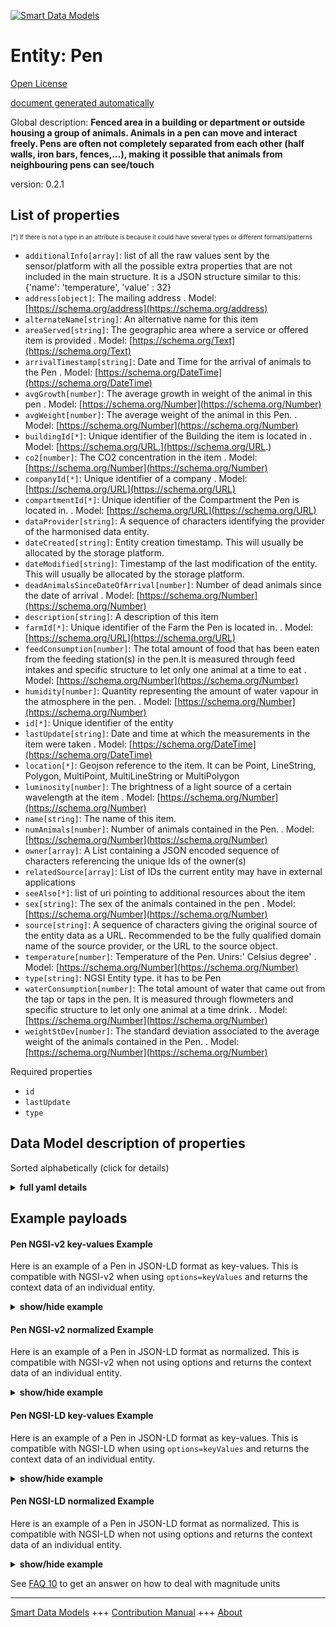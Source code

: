<!-- 10-Header -->  
[![Smart Data Models](https://smartdatamodels.org/wp-content/uploads/2022/01/SmartDataModels_logo.png "Logo")](https://smartdatamodels.org)  
Entity: Pen  
===========<!-- /10-Header -->  
<!-- 15-License -->  
[Open License](https://github.com/smart-data-models//dataModel.Agrifood/blob/master/Pen/LICENSE.md)  
[document generated automatically](https://docs.google.com/presentation/d/e/2PACX-1vTs-Ng5dIAwkg91oTTUdt8ua7woBXhPnwavZ0FxgR8BsAI_Ek3C5q97Nd94HS8KhP-r_quD4H0fgyt3/pub?start=false&loop=false&delayms=3000#slide=id.gb715ace035_0_60)  
<!-- /15-License -->  
<!-- 20-Description -->  
Global description: **Fenced area in a building or department or outside housing a group of animals. Animals in a pen can move and interact freely. Pens are often not completely separated from each other (half walls, iron bars, fences,…), making it possible that animals from neighbouring pens can see/touch**  
version: 0.2.1  
<!-- /20-Description -->  
<!-- 30-PropertiesList -->  

## List of properties  

<sup><sub>[*] If there is not a type in an attribute is because it could have several types or different formats/patterns</sub></sup>  
- `additionalInfo[array]`: list of all the raw values sent by the sensor/platform with all the possible extra properties that are not included in the main structure. It is a JSON structure similar to this: {'name': 'temperature', 'value' : 32}  - `address[object]`: The mailing address  . Model: [https://schema.org/address](https://schema.org/address)- `alternateName[string]`: An alternative name for this item  - `areaServed[string]`: The geographic area where a service or offered item is provided  . Model: [https://schema.org/Text](https://schema.org/Text)- `arrivalTimestamp[string]`: Date and Time for the arrival of animals to the Pen  . Model: [https://schema.org/DateTime](https://schema.org/DateTime)- `avgGrowth[number]`: The average growth in weight of the animal in this pen  . Model: [https://schema.org/Number](https://schema.org/Number)- `avgWeight[number]`: The average weight of the animal in this Pen.   . Model: [https://schema.org/Number](https://schema.org/Number)- `buildingId[*]`: Unique identifier of the Building the item is located in  . Model: [https://schema.org/URL.](https://schema.org/URL.)- `co2[number]`: The CO2 concentration in the item  . Model: [https://schema.org/Number](https://schema.org/Number)- `companyId[*]`: Unique identifier of a company  . Model: [https://schema.org/URL](https://schema.org/URL)- `compartmentId[*]`: Unique identifier of the Compartment the Pen is located in.  . Model: [https://schema.org/URL](https://schema.org/URL)- `dataProvider[string]`: A sequence of characters identifying the provider of the harmonised data entity.  - `dateCreated[string]`: Entity creation timestamp. This will usually be allocated by the storage platform.  - `dateModified[string]`: Timestamp of the last modification of the entity. This will usually be allocated by the storage platform.  - `deadAnimalsSinceDateOfArrival[number]`: Number of dead animals since the date of arrival  . Model: [https://schema.org/Number](https://schema.org/Number)- `description[string]`: A description of this item  - `farmId[*]`: Unique identifier of the Farm the Pen is located in.  . Model: [https://schema.org/URL](https://schema.org/URL)- `feedConsumption[number]`: The total amount of food that has been eaten from the feeding station(s) in the pen.It is measured through feed intakes and specific structure to let only one animal at a time to eat  . Model: [https://schema.org/Number](https://schema.org/Number)- `humidity[number]`: Quantity representing the amount of water vapour in the atmosphere in the pen.   . Model: [https://schema.org/Number](https://schema.org/Number)- `id[*]`: Unique identifier of the entity  - `lastUpdate[string]`: Date and time at which the measurements in the item were taken  . Model: [https://schema.org/DateTime](https://schema.org/DateTime)- `location[*]`: Geojson reference to the item. It can be Point, LineString, Polygon, MultiPoint, MultiLineString or MultiPolygon  - `luminosity[number]`: The brightness of a light source of a certain wavelength at the item  . Model: [https://schema.org/Number](https://schema.org/Number)- `name[string]`: The name of this item.  - `numAnimals[number]`: Number of animals contained in the Pen.  . Model: [https://schema.org/Number](https://schema.org/Number)- `owner[array]`: A List containing a JSON encoded sequence of characters referencing the unique Ids of the owner(s)  - `relatedSource[array]`: List of IDs the current entity may have in external applications  - `seeAlso[*]`: list of uri pointing to additional resources about the item  - `sex[string]`: The sex of the animals contained in the pen  . Model: [https://schema.org/Number](https://schema.org/Number)- `source[string]`: A sequence of characters giving the original source of the entity data as a URL. Recommended to be the fully qualified domain name of the source provider, or the URL to the source object.  - `temperature[number]`: Temperature of the Pen.  Unirs:' Celsius degree'  . Model: [https://schema.org/Number](https://schema.org/Number)- `type[string]`: NGSI Entity type. it has to be Pen  - `waterConsumption[number]`: The total amount of water that came out from the tap or taps in the pen. It is measured through flowmeters and specific structure to let only one animal at a time drink.  . Model: [https://schema.org/Number](https://schema.org/Number)- `weightStDev[number]`: The standard deviation associated to the average weight of the animals contained in the Pen.  . Model: [https://schema.org/Number](https://schema.org/Number)<!-- /30-PropertiesList -->  
<!-- 35-RequiredProperties -->  
Required properties  
- `id`  - `lastUpdate`  - `type`  <!-- /35-RequiredProperties -->  
<!-- 40-RequiredProperties -->  
<!-- /40-RequiredProperties -->  
<!-- 50-DataModelHeader -->  
## Data Model description of properties  
Sorted alphabetically (click for details)  
<!-- /50-DataModelHeader -->  
<!-- 60-ModelYaml -->  
<details><summary><strong>full yaml details</strong></summary>    
```yaml  
Pen:    
  description: 'Fenced area in a building or department or outside housing a group of animals. Animals in a pen can move and interact freely. Pens are often not completely separated from each other (half walls, iron bars, fences,…), making it possible that animals from neighbouring pens can see/touch'    
  properties:    
    additionalInfo:    
      description: 'list of all the raw values sent by the sensor/platform with all the possible extra properties that are not included in the main structure. It is a JSON structure similar to this: {''name'': ''temperature'', ''value'' : 32}'    
      items:    
        properties:    
          name:    
            type: string    
          value:    
            anyOf:    
              - type: string    
              - type: number    
              - type: boolean    
        type: object    
      type: array    
      x-ngsi:    
        type: Property    
    address:    
      description: 'The mailing address'    
      properties:    
        addressCountry:    
          description: 'Property. The country. For example, Spain. Model:''https://schema.org/addressCountry'''    
          type: string    
        addressLocality:    
          description: 'Property. The locality in which the street address is, and which is in the region. Model:''https://schema.org/addressLocality'''    
          type: string    
        addressRegion:    
          description: 'Property. The region in which the locality is, and which is in the country. Model:''https://schema.org/addressRegion'''    
          type: string    
        postOfficeBoxNumber:    
          description: 'Property. The post office box number for PO box addresses. For example, 03578. Model:''https://schema.org/postOfficeBoxNumber'''    
          type: string    
        postalCode:    
          description: 'Property. The postal code. For example, 24004. Model:''https://schema.org/https://schema.org/postalCode'''    
          type: string    
        streetAddress:    
          description: 'Property. The street address. Model:''https://schema.org/streetAddress'''    
          type: string    
      type: object    
      x-ngsi:    
        model: https://schema.org/address    
        type: Property    
    alternateName:    
      description: 'An alternative name for this item'    
      type: string    
      x-ngsi:    
        type: Property    
    areaServed:    
      description: 'The geographic area where a service or offered item is provided'    
      type: string    
      x-ngsi:    
        model: https://schema.org/Text    
        type: Property    
    arrivalTimestamp:    
      description: 'Date and Time for the arrival of animals to the Pen'    
      format: date-time    
      type: string    
      x-ngsi:    
        model: https://schema.org/DateTime    
        type: Property    
    avgGrowth:    
      description: 'The average growth in weight of the animal in this pen'    
      minimum: 0    
      type: number    
      x-ngsi:    
        model: https://schema.org/Number    
        type: Property    
    avgWeight:    
      description: 'The average weight of the animal in this Pen. '    
      minimum: 0    
      type: number    
      x-ngsi:    
        model: https://schema.org/Number    
        type: Property    
        units: Kg    
    buildingId:    
      anyOf:    
        - description: 'Property. Identifier with format of any NGSI entity'    
          maxLength: 256    
          minLength: 1    
          pattern: ^[\w\-\.\{\}\$\+\*\[\]`|~^@!,:\\]+$    
          type: string    
        - description: 'Property. Identifier format of any NGSI entity.'    
          format: uri    
          type: string    
      description: 'Unique identifier of the Building the item is located in'    
      x-ngsi:    
        model: https://schema.org/URL.    
        type: Relationship    
    co2:    
      description: 'The CO2 concentration in the item'    
      minimum: 0    
      type: number    
      x-ngsi:    
        model: https://schema.org/Number    
        type: Property    
    companyId:    
      anyOf:    
        - description: 'Property. Identifier format of any NGSI entity'    
          maxLength: 256    
          minLength: 1    
          pattern: ^[\w\-\.\{\}\$\+\*\[\]`|~^@!,:\\]+$    
          type: string    
        - description: 'Property. Identifier format of any NGSI entity'    
          format: uri    
          type: string    
      description: 'Unique identifier of a company'    
      x-ngsi:    
        model: https://schema.org/URL    
        type: Relationship    
    compartmentId:    
      anyOf:    
        - description: 'Property. Identifier format of any NGSI entity'    
          maxLength: 256    
          minLength: 1    
          pattern: ^[\w\-\.\{\}\$\+\*\[\]`|~^@!,:\\]+$    
          type: string    
        - description: 'Property. Identifier format of any NGSI entity'    
          format: uri    
          type: string    
      description: 'Unique identifier of the Compartment the Pen is located in.'    
      x-ngsi:    
        model: https://schema.org/URL    
        type: Relationship    
    dataProvider:    
      description: 'A sequence of characters identifying the provider of the harmonised data entity.'    
      type: string    
      x-ngsi:    
        type: Property    
    dateCreated:    
      description: 'Entity creation timestamp. This will usually be allocated by the storage platform.'    
      format: date-time    
      type: string    
      x-ngsi:    
        type: Property    
    dateModified:    
      description: 'Timestamp of the last modification of the entity. This will usually be allocated by the storage platform.'    
      format: date-time    
      type: string    
      x-ngsi:    
        type: Property    
    deadAnimalsSinceDateOfArrival:    
      description: 'Number of dead animals since the date of arrival'    
      minimum: 0    
      type: number    
      x-ngsi:    
        model: https://schema.org/Number    
        type: Property    
    description:    
      description: 'A description of this item'    
      type: string    
      x-ngsi:    
        type: Property    
    farmId:    
      anyOf:    
        - description: 'Property. Identifier format of any NGSI entity'    
          maxLength: 256    
          minLength: 1    
          pattern: ^[\w\-\.\{\}\$\+\*\[\]`|~^@!,:\\]+$    
          type: string    
        - description: 'Property. Identifier format of any NGSI entity'    
          format: uri    
          type: string    
      description: 'Unique identifier of the Farm the Pen is located in.'    
      x-ngsi:    
        model: https://schema.org/URL    
        type: Relationship    
    feedConsumption:    
      description: 'The total amount of food that has been eaten from the feeding station(s) in the pen.It is measured through feed intakes and specific structure to let only one animal at a time to eat'    
      minimum: 0    
      type: number    
      x-ngsi:    
        model: https://schema.org/Number    
        type: Property    
        units: Kg    
    humidity:    
      description: 'Quantity representing the amount of water vapour in the atmosphere in the pen. '    
      maximum: 1    
      minimum: 0    
      type: number    
      x-ngsi:    
        model: https://schema.org/Number    
        type: Property    
    id:    
      anyOf: &pen_-_properties_-_owner_-_items_-_anyof    
        - description: 'Property. Identifier format of any NGSI entity'    
          maxLength: 256    
          minLength: 1    
          pattern: ^[\w\-\.\{\}\$\+\*\[\]`|~^@!,:\\]+$    
          type: string    
        - description: 'Property. Identifier format of any NGSI entity'    
          format: uri    
          type: string    
      description: 'Unique identifier of the entity'    
      x-ngsi:    
        type: Property    
    lastUpdate:    
      description: 'Date and time at which the measurements in the item were taken'    
      format: date-time    
      type: string    
      x-ngsi:    
        model: https://schema.org/DateTime    
        type: Property    
        units: Seconds    
    location:    
      description: 'Geojson reference to the item. It can be Point, LineString, Polygon, MultiPoint, MultiLineString or MultiPolygon'    
      oneOf:    
        - description: 'GeoProperty. Geojson reference to the item. Point'    
          properties:    
            bbox:    
              items:    
                type: number    
              minItems: 4    
              type: array    
            coordinates:    
              items:    
                type: number    
              minItems: 2    
              type: array    
            type:    
              enum:    
                - Point    
              type: string    
          required:    
            - type    
            - coordinates    
          title: 'GeoJSON Point'    
          type: object    
        - description: 'GeoProperty. Geojson reference to the item. LineString'    
          properties:    
            bbox:    
              items:    
                type: number    
              minItems: 4    
              type: array    
            coordinates:    
              items:    
                items:    
                  type: number    
                minItems: 2    
                type: array    
              minItems: 2    
              type: array    
            type:    
              enum:    
                - LineString    
              type: string    
          required:    
            - type    
            - coordinates    
          title: 'GeoJSON LineString'    
          type: object    
        - description: 'GeoProperty. Geojson reference to the item. Polygon'    
          properties:    
            bbox:    
              items:    
                type: number    
              minItems: 4    
              type: array    
            coordinates:    
              items:    
                items:    
                  items:    
                    type: number    
                  minItems: 2    
                  type: array    
                minItems: 4    
                type: array    
              type: array    
            type:    
              enum:    
                - Polygon    
              type: string    
          required:    
            - type    
            - coordinates    
          title: 'GeoJSON Polygon'    
          type: object    
        - description: 'GeoProperty. Geojson reference to the item. MultiPoint'    
          properties:    
            bbox:    
              items:    
                type: number    
              minItems: 4    
              type: array    
            coordinates:    
              items:    
                items:    
                  type: number    
                minItems: 2    
                type: array    
              type: array    
            type:    
              enum:    
                - MultiPoint    
              type: string    
          required:    
            - type    
            - coordinates    
          title: 'GeoJSON MultiPoint'    
          type: object    
        - description: 'GeoProperty. Geojson reference to the item. MultiLineString'    
          properties:    
            bbox:    
              items:    
                type: number    
              minItems: 4    
              type: array    
            coordinates:    
              items:    
                items:    
                  items:    
                    type: number    
                  minItems: 2    
                  type: array    
                minItems: 2    
                type: array    
              type: array    
            type:    
              enum:    
                - MultiLineString    
              type: string    
          required:    
            - type    
            - coordinates    
          title: 'GeoJSON MultiLineString'    
          type: object    
        - description: 'GeoProperty. Geojson reference to the item. MultiLineString'    
          properties:    
            bbox:    
              items:    
                type: number    
              minItems: 4    
              type: array    
            coordinates:    
              items:    
                items:    
                  items:    
                    items:    
                      type: number    
                    minItems: 2    
                    type: array    
                  minItems: 4    
                  type: array    
                type: array    
              type: array    
            type:    
              enum:    
                - MultiPolygon    
              type: string    
          required:    
            - type    
            - coordinates    
          title: 'GeoJSON MultiPolygon'    
          type: object    
      x-ngsi:    
        type: GeoProperty    
    luminosity:    
      description: 'The brightness of a light source of a certain wavelength at the item'    
      minimum: 0    
      type: number    
      x-ngsi:    
        model: https://schema.org/Number    
        type: Property    
        units: LUX    
    name:    
      description: 'The name of this item.'    
      type: string    
      x-ngsi:    
        type: Property    
    numAnimals:    
      description: 'Number of animals contained in the Pen.'    
      minimum: 0    
      type: number    
      x-ngsi:    
        model: https://schema.org/Number    
        type: Property    
    owner:    
      description: 'A List containing a JSON encoded sequence of characters referencing the unique Ids of the owner(s)'    
      items:    
        anyOf: *pen_-_properties_-_owner_-_items_-_anyof    
        description: 'Property. Unique identifier of the entity'    
      type: array    
      x-ngsi:    
        type: Property    
    relatedSource:    
      description: 'List of IDs the current entity may have in external applications'    
      items:    
        - type: object    
          values:    
            application:    
              anyOf: *pen_-_properties_-_owner_-_items_-_anyof    
              description: 'Property. Unique identifier of the entity'    
            applicationEntityId:    
              type: string    
      type: array    
      x-ngsi:    
        type: Property    
    seeAlso:    
      description: 'list of uri pointing to additional resources about the item'    
      oneOf:    
        - items:    
            format: uri    
            type: string    
          minItems: 1    
          type: array    
        - format: uri    
          type: string    
      x-ngsi:    
        type: Property    
    sex:    
      description: 'The sex of the animals contained in the pen'    
      enum:    
        - M    
        - F    
        - unknown    
        - ""    
      type: string    
      x-ngsi:    
        model: https://schema.org/Number    
        type: Property    
    source:    
      description: 'A sequence of characters giving the original source of the entity data as a URL. Recommended to be the fully qualified domain name of the source provider, or the URL to the source object.'    
      type: string    
      x-ngsi:    
        type: Property    
    temperature:    
      description: 'Temperature of the Pen.  Unirs:'' Celsius degree'''    
      type: number    
      x-ngsi:    
        model: https://schema.org/Number    
        type: Property    
    type:    
      description: 'NGSI Entity type. it has to be Pen'    
      enum:    
        - Pen    
      type: string    
      x-ngsi:    
        type: Property    
    waterConsumption:    
      description: 'The total amount of water that came out from the tap or taps in the pen. It is measured through flowmeters and specific structure to let only one animal at a time drink.'    
      minimum: 0    
      type: number    
      x-ngsi:    
        model: https://schema.org/Number    
        type: Property    
    weightStDev:    
      description: 'The standard deviation associated to the average weight of the animals contained in the Pen.'    
      type: number    
      x-ngsi:    
        model: https://schema.org/Number    
        type: Property    
  required:    
    - id    
    - type    
    - lastUpdate    
  type: object    
  x-derived-from: ""    
  x-disclaimer: 'Redistribution and use in source and binary forms, with or without modification, are permitted  provided that the license conditions are met. Copyleft (c) 2021 Contributors to Smart Data Models Program'    
  x-license-url: https://github.com/smart-data-models/dataModel.Agrifood/blob/master/Pen/LICENSE.md    
  x-model-schema: https://smart-data-models.github.io/dataModel.Agrifood/Pen/schema.json    
  x-model-tags: ""    
  x-version: 0.2.1    
```  
</details>    
<!-- /60-ModelYaml -->  
<!-- 70-MiddleNotes -->  
<!-- /70-MiddleNotes -->  
<!-- 80-Examples -->  
## Example payloads    
#### Pen NGSI-v2 key-values Example    
Here is an example of a Pen in JSON-LD format as key-values. This is compatible with NGSI-v2 when  using `options=keyValues` and returns the context data of an individual entity.  
<details><summary><strong>show/hide example</strong></summary>    
```json  
{  
  "id": "e24b1aa9-d9bf-4f50-8583-3d51ade41588",  
  "type": "Pen",  
  "additionalInfo": [  
    {  
      "name": "Farm1FeedTray",  
      "value": 1  
    },  
    {  
      "name": "Farm1DepartmentId",  
      "value": "43"  
    },  
    {  
      "name": "Farm1ValveId",  
      "value": "69"  
    },  
    {  
      "name": "Farm1PenId",  
      "value": "1"  
    },  
    {  
      "name": "Farm1BuildingId",  
      "value": "2"  
    }  
  ],  
  "buildingId": "5ee3dbc8-343b-40a7-ac04-dec67215ff98",  
  "companyId": "4579b77f-31c1-44ef-b200-9a2407cc82e9",  
  "compartmentId": "ab8680c6-3e82-40fb-8577-f6a0ab717586",  
  "empty": false,  
  "farmId": "3b6473e3-fdc9-4646-b1cf-d41e3af58eff",  
  "lastUpdate": "2020-04-12T20:44:55",  
  "sex": "",  
  "temperature": 25  
}  
```  
</details>  
#### Pen NGSI-v2 normalized Example    
Here is an example of a Pen in JSON-LD format as normalized. This is compatible with NGSI-v2 when not using options and returns the context data of an individual entity.  
<details><summary><strong>show/hide example</strong></summary>    
```json  
{  
  "id": "e24b1aa9-d9bf-4f50-8583-3d51ade41588",  
  "type": "pen",  
  "additionalInfo": {  
    "type": "array",  
    "value": [  
      {  
        "name": "Farm1FeedTray",  
        "value": 1  
      },  
      {  
        "name": "Farm1DepartmentId",  
        "value": "43"  
      },  
      {  
        "name": "Farm1ValveId",  
        "value": "69"  
      },  
      {  
        "name": "Farm1PenId",  
        "value": "1"  
      },  
      {  
        "name": "Farm1BuildingId",  
        "value": "2"  
      }  
    ]  
  },  
  "buildingId": {  
    "type": "string",  
    "value": "5ee3dbc8-343b-40a7-ac04-dec67215ff98"  
  },  
  "companyId": {  
    "type": "string",  
    "value": "4579b77f-31c1-44ef-b200-9a2407cc82e9"  
  },  
  "compartmentId": {  
    "type": "string",  
    "value": "ab8680c6-3e82-40fb-8577-f6a0ab717586"  
  },  
  "empty": {  
    "type": "boolean",  
    "value": "false"  
  },  
  "farmId": {  
    "type": "string",  
    "value": "3b6473e3-fdc9-4646-b1cf-d41e3af58eff"  
  },  
  "lastUpdate": {  
    "type": "string",  
    "value": "2020-04-12T20:44:55"  
  },  
  "sex": {  
    "type": "string",  
    "value": ""  
  },  
  "temperature": {  
    "type": "number",  
    "value": 25  
  }  
}  
```  
</details>  
#### Pen NGSI-LD key-values Example    
Here is an example of a Pen in JSON-LD format as key-values. This is compatible with NGSI-LD when  using `options=keyValues` and returns the context data of an individual entity.  
<details><summary><strong>show/hide example</strong></summary>    
```json  
{  
    "id": "e24b1aa9-d9bf-4f50-8583-3d51ade41588",  
    "type": "Pen",  
    "additionalInfo": [  
        {  
            "name": "Farm1FeedTray",  
            "value": 1  
        },  
        {  
            "name": "Farm1DepartmentId",  
            "value": "43"  
        },  
        {  
            "name": "Farm1ValveId",  
            "value": "69"  
        },  
        {  
            "name": "Farm1PenId",  
            "value": "1"  
        },  
        {  
            "name": "Farm1BuildingId",  
            "value": "2"  
        }  
    ],  
    "buildingId": "5ee3dbc8-343b-40a7-ac04-dec67215ff98",  
    "companyId": "4579b77f-31c1-44ef-b200-9a2407cc82e9",  
    "compartmentId": "ab8680c6-3e82-40fb-8577-f6a0ab717586",  
    "empty": false,  
    "farmId": "3b6473e3-fdc9-4646-b1cf-d41e3af58eff",  
    "lastUpdate": "2020-04-12T20:44:55",  
    "sex": "",  
    "temperature": 25,  
    "@context": [  
        "https://smart-data-models.github.io/data-models/context.jsonld",  
        "https://raw.githubusercontent.com/smart-data-models/dataModel.Agrifood/master/context.jsonld"  
    ]  
}  
```  
</details>  
#### Pen NGSI-LD normalized Example    
Here is an example of a Pen in JSON-LD format as normalized. This is compatible with NGSI-LD when not using options and returns the context data of an individual entity.  
<details><summary><strong>show/hide example</strong></summary>    
```json  
{  
    "id": "e24b1aa9-d9bf-4f50-8583-3d51ade41588",  
    "type": "Pen",  
    "additionalInfo": {  
        "type": "array",  
        "value": [  
            {  
                "name": "Farm1FeedTray",  
                "value": 1  
            },  
            {  
                "name": "Farm1DepartmentId",  
                "value": "43"  
            },  
            {  
                "name": "Farm1ValveId",  
                "value": "69"  
            },  
            {  
                "name": "Farm1PenId",  
                "value": "1"  
            },  
            {  
                "name": "Farm1BuildingId",  
                "value": "2"  
            }  
        ]  
    },  
    "buildingId": {  
        "type": "string",  
        "value": "5ee3dbc8-343b-40a7-ac04-dec67215ff98"  
    },  
    "companyId": {  
        "type": "string",  
        "value": "4579b77f-31c1-44ef-b200-9a2407cc82e9"  
    },  
    "compartmentId": {  
        "type": "string",  
        "value": "ab8680c6-3e82-40fb-8577-f6a0ab717586"  
    },  
    "empty": {  
        "type": "boolean",  
        "value": "false"  
    },  
    "farmId": {  
        "type": "string",  
        "value": "3b6473e3-fdc9-4646-b1cf-d41e3af58eff"  
    },  
    "lastUpdate": {  
        "type": "string",  
        "value": "2020-04-12T20:44:55"  
    },  
    "sex": {  
        "type": "string",  
        "value": ""  
    },  
    "temperature": {  
        "type": "number",  
        "value": 25  
    },  
    "@context": [  
        "https://smart-data-models.github.io/data-models/context.jsonld",  
        "https://raw.githubusercontent.com/smart-data-models/dataModel.Agrifood/master/context.jsonld"  
    ]  
}  
```  
</details><!-- /80-Examples -->  
<!-- 90-FooterNotes -->  
<!-- /90-FooterNotes -->  
<!-- 95-Units -->  
See [FAQ 10](https://smartdatamodels.org/index.php/faqs/) to get an answer on how to deal with magnitude units  
<!-- /95-Units -->  
<!-- 97-LastFooter -->  
---  
[Smart Data Models](https://smartdatamodels.org) +++ [Contribution Manual](https://bit.ly/contribution_manual) +++ [About](https://bit.ly/Introduction_SDM)<!-- /97-LastFooter -->  
